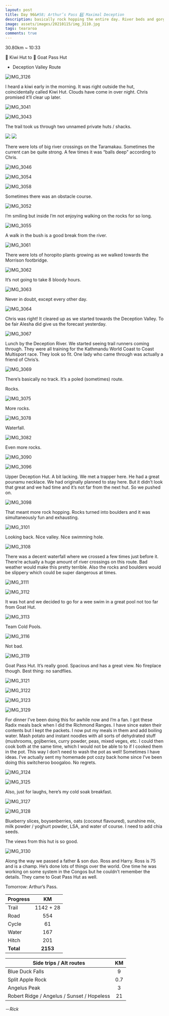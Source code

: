```yaml
---
layout: post
title: Day 96&#58; Arthur’s Pass 4️⃣ Maximal Deception
description: basically rock hopping the entire day. River beds and gorges. Rocks of all sizes. Big boulders. Ankles and knees in pain. Send help.
image: assets/images/20210115/img_3110.jpg
tags: teararoa
comments: true
---
```


30.80km ~ 10:33

🥝 Kiwi Hut to 🐐 Goat Pass Hut

- Deception Valley Route

![IMG_3126](/assets/images/20210115/img_3126.jpg)

I heard a kiwi early in the morning. It was right outside the hut, coincidentally called Kiwi Hut. Clouds have come in over night. Chris promised it’ll clear up later. 

![IMG_3041](/assets/images/20210115/img_3041.jpg)

![IMG_3043](/assets/images/20210115/img_3043.jpg)

The trail took us through two unnamed private huts / shacks. 

<div class="gallery" data-columns="2">
  <img src="/assets/images/20210115/img_3044.jpg">
  <img src="/assets/images/20210115/img_3045.jpg">
</div>

There were lots of big river crossings on the Taramakau. Sometimes the current can be quite strong. A few times it was “balls deep” according to Chris. 

![IMG_3046](/assets/images/20210115/img_3046.jpg)

![IMG_3054](/assets/images/20210115/img_3054.jpg)

![IMG_3058](/assets/images/20210115/img_3058.jpg)

Sometimes there was an obstacle course. 

![IMG_3052](/assets/images/20210115/img_3052.jpg)

I’m smiling but inside I’m not enjoying walking on the rocks for so long. 

![IMG_3055](/assets/images/20210115/img_3055.jpg)

A walk in the bush is a good break from the river. 

![IMG_3061](/assets/images/20210115/img_3061.jpg)

There were lots of horopito plants growing as we walked towards the Morrison footbridge. 

![IMG_3062](/assets/images/20210115/img_3062.jpg)

It’s not going to take 8 bloody hours. 

![IMG_3063](/assets/images/20210115/img_3063.jpg)

Never in doubt, except every other day. 

![IMG_3064](/assets/images/20210115/img_3064.jpg)

Chris was right! It cleared up as we started towards the Deception Valley. To be fair Alesha did give us the forecast yesterday.

![IMG_3067](/assets/images/20210115/img_3067.jpg)

Lunch by the Deception River. We started seeing trail runners coming through. They were all training for the Kathmandu World Coast to Coast Multisport race. They look so fit. One lady who came through was actually a friend of Chris’s. 

![IMG_3069](/assets/images/20210115/img_3069.jpg)

There’s basically no track. It’s a poled (sometimes) route. 

Rocks.

![IMG_3075](/assets/images/20210115/img_3075.jpg)

More rocks. 

![IMG_3078](/assets/images/20210115/img_3078.jpg)

Waterfall. 

![IMG_3082](/assets/images/20210115/img_3082.jpg)

Even more rocks. 

![IMG_3090](/assets/images/20210115/img_3090.jpg)

![IMG_3096](/assets/images/20210115/img_3096.jpg)

Upper Deception Hut. A bit lacking. We met a trapper here. He had a great pounamu necklace. We had originally planned to stay here. But it didn’t look that great and we had time and it’s not far from the next hut. So we pushed on. 

![IMG_3098](/assets/images/20210115/img_3098.jpg)

That meant more rock hopping. Rocks turned into boulders and it was simultaneously fun and exhausting. 

![IMG_3101](/assets/images/20210115/img_3101.jpg)

Looking back. Nice valley. Nice swimming hole. 

![IMG_3108](/assets/images/20210115/img_3108.jpg)

There was a decent waterfall where we crossed a few times just before it. There’re actually a huge amount of river crossings on this route. Bad weather would make this pretty terrible. Also the rocks and boulders would be slippery which could be super dangerous at times.

![IMG_3111](/assets/images/20210115/img_3111.jpg)

![IMG_3112](/assets/images/20210115/img_3112.jpg)

It was hot and we decided to go for a wee swim in a great pool not too far from Goat Hut. 

![IMG_3113](/assets/images/20210115/img_3113.jpg)

Team Cold Pools. 

![IMG_3116](/assets/images/20210115/img_3116.jpg)

Not bad. 

![IMG_3119](/assets/images/20210115/img_3119.jpg)

Goat Pass Hut. It’s really good. Spacious and has a great view. No fireplace though. Best thing: no sandflies. 

![IMG_3121](/assets/images/20210115/img_3121.jpg)

![IMG_3122](/assets/images/20210115/img_3122.jpg)

![IMG_3123](/assets/images/20210115/img_3123.jpg)

![IMG_3129](/assets/images/20210115/img_3129.jpg)

For dinner I’ve been doing this for awhile now and I’m a fan. I got these Radix meals back when I did the Richmond Ranges. I have since eaten their contents but I kept the packets. I now put my meals in them and add boiling water. Mash potato and instant noodles with all sorts of dehydrated stuff (mushrooms, gojiberries, curry powder, peas, mixed veges, etc. I could then cook both at the same time, which I would not be able to to if I cooked them in the pot. This way I don’t need to wash the pot as well! Sometimes I have ideas. I’ve actually sent my homemade pot cozy back home since I’ve been doing this switcheroo boogaloo. No regrets. 

![IMG_3124](/assets/images/20210115/img_3124.jpg)

![IMG_3125](/assets/images/20210115/img_3125.jpg)

Also, just for laughs, here’s my cold soak breakfast. 

![IMG_3127](/assets/images/20210115/img_3127.jpg)

![IMG_3128](/assets/images/20210115/img_3128.jpg)

Blueberry slices, boysenberries, oats (coconut flavoured), sunshine mix, milk powder / yoghurt powder, LSA, and water of course. I need to add chia seeds. 

The views from this hut is so good. 

![IMG_3130](/assets/images/20210115/img_3130.jpg)

Along the way we passed a father & son duo. Ross and Harry. Ross is 75 and is a champ. He’s done lots of things over the world. One time he was working on some system in the Congos but he couldn’t remember the details. They came to Goat Pass Hut as well.  

Tomorrow: Arthur’s Pass. 


| Progress | KM |
| ---- |:----:|
| Trail | 1142 + 28 |
| Road | 554 |
| Cycle | 61 |
| Water | 167 |
| Hitch | 201 |
| **Total** | **2153** |

| Side trips / Alt routes | KM |
| ---- |:----:|
| Blue Duck Falls | 9 |
| Split Apple Rock | 0.7 |
| Angelus Peak | 3 |
| Robert Ridge / Angelus / Sunset / Hopeless | 21 |


－_Rick_